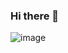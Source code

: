 ### Hi there 👋
![image](https://user-images.githubusercontent.com/64080171/167697975-eaffc4fd-779f-4d48-8d94-7c7a9ca745db.png)

<!--
**TrevinKM/TrevinKM** is a ✨ _special_ ✨ repository because its `README.md` (this file) appears on your GitHub profile.

Here are some ideas to get you started:

- 🔭 I’m currently working on ...
- 🌱 I’m currently learning ...
- 👯 I’m looking to collaborate on ...
- 🤔 I’m looking for help with ...
- 💬 Ask me about ...
- 📫 How to reach me: ...
- 😄 Pronouns: ...
- ⚡ Fun fact: ...
-->
